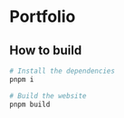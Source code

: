 # Portfolio

## How to build

```bash
# Install the dependencies
pnpm i

# Build the website
pnpm build
```
